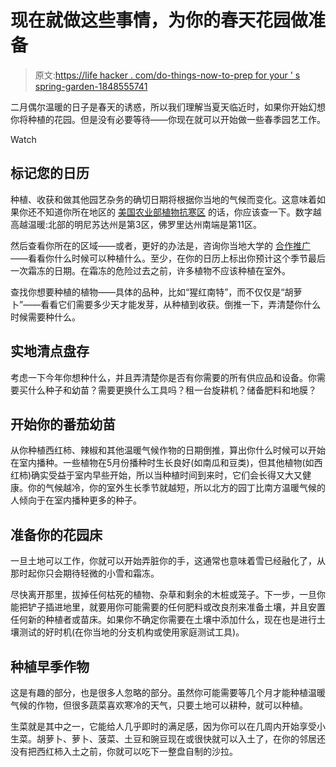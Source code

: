 # 现在就做这些事情，为你的春天花园做准备

> 原文:[https://life hacker . com/do-things-now-to-prep for your ' s spring-garden-1848555741](https://lifehacker.com/do-these-things-now-to-prep-for-your-spring-garden-1848555741)

二月偶尔温暖的日子是春天的诱惑，所以我们理解当夏天临近时，如果你开始幻想你将种植的花园。但是没有必要等待——你现在就可以开始做一些春季园艺工作。

Watch

## 标记您的日历

种植、收获和做其他园艺杂务的确切日期将根据你当地的气候而变化。这意味着如果你还不知道你所在地区的 [美国农业部植物抗寒区](https://planthardiness.ars.usda.gov/) 的话，你应该查一下。数字越高越温暖:北部的明尼苏达州是第3区，佛罗里达州南端是第11区。

然后查看你所在的区域——或者，更好的办法是，咨询你当地大学的 [合作推广](https://lifehacker.com/upgrade-your-gardening-skills-with-this-free-program-1846538654)——看看你什么时候可以种植什么。至少，在你的日历上标出你预计这个季节最后一次霜冻的日期。在霜冻的危险过去之前，许多植物不应该种植在室外。

查找你想要种植的植物——具体的品种，比如“猩红南特”，而不仅仅是“胡萝卜”——看看它们需要多少天才能发芽，从种植到收获。倒推一下，弄清楚你什么时候需要种什么。

## 实地清点盘存

考虑一下今年你想种什么，并且弄清楚你是否有你需要的所有供应品和设备。你需要买什么种子和幼苗？需要更换什么工具吗？租一台旋耕机？储备肥料和地膜？

## 开始你的番茄幼苗

从你种植西红柿、辣椒和其他温暖气候作物的日期倒推，算出你什么时候可以开始在室内播种。一些植物在5月份播种时生长良好(如南瓜和豆类)，但其他植物(如西红柿)确实受益于室内早些开始，所以当种植时间到来时，它们会长得又大又健康。你的气候越冷，你的室外生长季节就越短，所以北方的园丁比南方温暖气候的人倾向于在室内播种更多的种子。

## 准备你的花园床

一旦土地可以工作，你就可以开始弄脏你的手，这通常也意味着雪已经融化了，从那时起你只会期待轻微的小雪和霜冻。

尽快离开那里，拔掉任何枯死的植物、杂草和剩余的木桩或笼子。下一步，一旦你能把铲子插进地里，就要用你可能需要的任何肥料或改良剂来准备土壤，并且安置任何新的种植者或苗床。如果你不确定你需要在土壤中添加什么，现在也是进行土壤测试的好时机(在你当地的分支机构或使用家庭测试工具)。

## 种植早季作物

这是有趣的部分，也是很多人忽略的部分。虽然你可能需要等几个月才能种植温暖气候的作物，但很多蔬菜喜欢寒冷的天气，只要土地可以耕种，就可以种植。

生菜就是其中之一，它能给人几乎即时的满足感，因为你可以在几周内开始享受小生菜。胡萝卜、萝卜、菠菜、土豆和豌豆现在或很快就可以入土了，在你的邻居还没有把西红柿入土之前，你就可以吃下一整盘自制的沙拉。